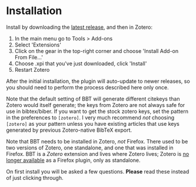 # Installation

Install by downloading the [latest release](https://github.com/retorquere/zotero-better-bibtex/releases/latest), and then in Zotero:

1. In the main menu go to Tools > Add-ons
2. Select 'Extensions'
3. Click on the gear in the top-right corner and choose 'Install Add-on From File...'
4. Choose .xpi that you've just downloaded, click 'Install'
5. Restart Zotero

After the initial installation, the plugin will auto-update to newer releases, so you should need to perform the process described here only once. 

Note that the default setting of BBT will generate different citekeys than Zotero would itself generate; the keys from Zotero are not always safe for use in bibtex/biber. If you want to get the stock zotero keys, set the pattern in the preferences to `[zotero]`. I very much recommend *not* choosing `[zotero]` as your pattern unless you have existing articles that use keys generated by previous Zotero-native BibTeX export.

Note that BBT needs to be installed in Zotero, *not* Firefox. There used to be two versions of Zotero, one standalone, and one that was installed in Firefox. BBT is a *Zotero* extension and lives where Zotero lives; Zotero is [no longer available](https://www.zotero.org/blog/zotero-5-and-firefox-faq/) as a Firefox plugin, only as standalone.

On first install you will be asked a few questions. **Please** read these instead of just clicking through.

